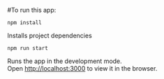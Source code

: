 #To run this app:

`npm install`

Installs project dependencies

`npm run start`

Runs the app in the development mode.\
Open [http://localhost:3000](http://localhost:3000) to view it in the browser.
